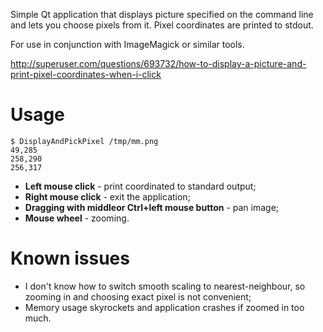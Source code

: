 Simple Qt application that displays picture specified on the command line and 
lets you choose pixels from it. Pixel coordinates are printed to stdout.

For use in conjunction with ImageMagick or similar tools.

http://superuser.com/questions/693732/how-to-display-a-picture-and-print-pixel-coordinates-when-i-click

# Usage

    $ DisplayAndPickPixel /tmp/mm.png
    49,285
    258,290
    256,317

* **Left mouse click** - print coordinated to standard output;
* **Right mouse click** - exit the application;
* **Dragging with middleor Ctrl+left mouse button** - pan image;
* **Mouse wheel** - zooming.

# Known issues

* I don't know how to switch smooth scaling to nearest-neighbour, so zooming in 
and choosing exact pixel is not convenient;
* Memory usage skyrockets and application crashes if zoomed in too much.
